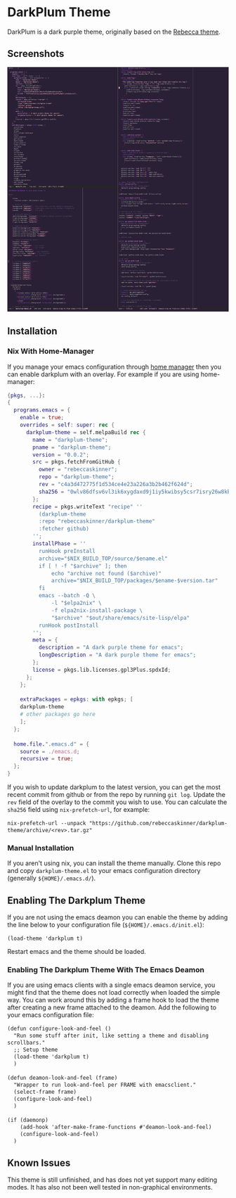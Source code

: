 # DarkPlum Theme

DarkPlum is a dark purple theme, originally based on the [Rebecca
theme](https://github.com/vic/rebecca-theme).

## Screenshots

![A Screenshot Of An Emacs Pane With Several Windows](./screenshots/example1.png)

## Installation

### Nix With Home-Manager

If you manage your emacs configuration through [home
manager](https://github.com/nix-community/home-manager) then you can enable
darkplum with an overlay. For example if you are using home-manager:

```nix
{pkgs, ...}:
{
  programs.emacs = {
    enable = true;
    overrides = self: super: rec {
      darkplum-theme = self.melpaBuild rec {
        name = "darkplum-theme";
        pname = "darkplum-theme";
        version = "0.0.2";
        src = pkgs.fetchFromGitHub {
          owner = "rebeccaskinner";
          repo = "darkplum-theme";
          rev = "c4a3d472775f1d534ce4e23a226a3b2b462f624d";
          sha256 = "0wlv86dfsv6vl3ik6xygdaxd9j1iy5kwibsy5csr7isry26w8kbj";
        };
        recipe = pkgs.writeText "recipe" ''
          (darkplum-theme
          :repo "rebeccaskinner/darkplum-theme"
          :fetcher github)
        '';
        installPhase = ''
          runHook preInstall
          archive="$NIX_BUILD_TOP/source/$ename.el"
          if [ ! -f "$archive" ]; then
              echo "archive not found ($archive)"
              archive="$NIX_BUILD_TOP/packages/$ename-$version.tar"
          fi
          emacs --batch -Q \
              -l "$elpa2nix" \
              -f elpa2nix-install-package \
              "$archive" "$out/share/emacs/site-lisp/elpa"
          runHook postInstall
        '';
        meta = {
          description = "A dark purple theme for emacs";
          longDescription = "A dark purple theme for emacs";
        };
        license = pkgs.lib.licenses.gpl3Plus.spdxId;
      };
    };

    extraPackages = epkgs: with epkgs; [
    darkplum-theme
    # other packages go here
    ];
  };

  home.file.".emacs.d" = {
    source = ./emacs.d;
    recursive = true;
  };
}
```

If you wish to update darkplum to the latest version, you can get the most
recent commit from github or from the repo by running `git log`. Update the `rev`
field of the overlay to the commit you wish to use. You can calculate the
`sha256` field using `nix-prefetch-url`, for example:

```
nix-prefetch-url --unpack "https://github.com/rebeccaskinner/darkplum-theme/archive/<rev>.tar.gz"
```

### Manual Installation

If you aren't using nix, you can install the theme manually. Clone this repo and
copy `darkplum-theme.el` to your emacs configuration directory (generally
`${HOME}/.emacs.d/`).

## Enabling The Darkplum Theme

If you are not using the emacs deamon you can enable the theme by adding the
line below to your configuration file (`${HOME}/.emacs.d/init.el`):

```
(load-theme 'darkplum t)
```

Restart emacs and the theme should be loaded.

### Enabling The Darkplum Theme With The Emacs Deamon

If you are using emacs clients with a single emacs deamon service, you might
find that the theme does not load correctly when loaded the simple way. You can
work around this by adding a frame hook to load the theme after creating a new
frame attached to the deamon. Add the following to your emacs configuration
file:

```elisp
(defun configure-look-and-feel ()
  "Run some stuff after init, like setting a theme and disabling scrollbars."
  ;; Setup theme
  (load-theme 'darkplum t)
  )

(defun deamon-look-and-feel (frame)
  "Wrapper to run look-and-feel per FRAME with emacsclient."
  (select-frame frame)
  (configure-look-and-feel)
  )

(if (daemonp)
    (add-hook 'after-make-frame-functions #'deamon-look-and-feel)
    (configure-look-and-feel)
  )
```

## Known Issues

This theme is still unfinished, and has does not yet support many editing
modes. It has also not been well tested in non-graphical environments.
